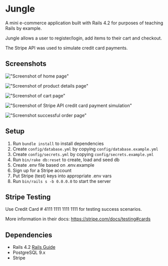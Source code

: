 # Jungle

A mini e-commerce application built with Rails 4.2 for purposes of teaching Rails by example.

Jungle allows a user to register/login, add items to their cart and checkout.

The Stripe API was used to simulate credit card payments.

## Screenshots

!["Screenshot of home page"](https://github.com/victorcwyu/jungle-rails/blob/master/docs/Screen%20Shot%202020-04-08%20at%202.16.31%20AM.png?raw=true)

!["Screenshot of product details page"](https://github.com/victorcwyu/jungle-rails/blob/master/docs/Screen%20Shot%202020-04-08%20at%202.25.59%20AM.png?raw=true)

!["Screenshot of cart page"](https://github.com/victorcwyu/jungle-rails/blob/master/docs/Screen%20Shot%202020-04-08%20at%202.16.46%20AM.png?raw=true)

!["Screenshot of Stripe API credit card payment simulation"](https://github.com/victorcwyu/jungle-rails/blob/master/docs/Screen%20Shot%202020-04-08%20at%202.17.10%20AM.png?raw=true)

!["Screenshot successful order page"](https://github.com/victorcwyu/jungle-rails/blob/master/docs/Screen%20Shot%202020-04-08%20at%202.17.19%20AM.png?raw=true)

## Setup

1. Run `bundle install` to install dependencies
2. Create `config/database.yml` by copying `config/database.example.yml`
3. Create `config/secrets.yml` by copying `config/secrets.example.yml`
4. Run `bin/rake db:reset` to create, load and seed db
5. Create .env file based on .env.example
6. Sign up for a Stripe account
7. Put Stripe (test) keys into appropriate .env vars
8. Run `bin/rails s -b 0.0.0.0` to start the server

## Stripe Testing

Use Credit Card # 4111 1111 1111 1111 for testing success scenarios.

More information in their docs: <https://stripe.com/docs/testing#cards>

## Dependencies

* Rails 4.2 [Rails Guide](http://guides.rubyonrails.org/v4.2/)
* PostgreSQL 9.x
* Stripe
